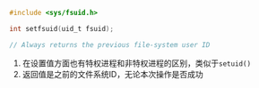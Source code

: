 ```c
#include <sys/fsuid.h>

int setfsuid(uid_t fsuid);

// Always returns the previous file-system user ID

```

1. 在设置值方面也有特权进程和非特权进程的区别，类似于`setuid()`
2. 返回值是之前的文件系统ID，无论本次操作是否成功
